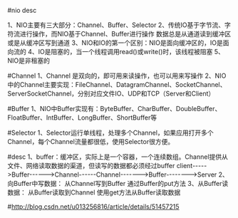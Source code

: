 #nio desc

1、NIO主要有三大部分：Channel、Buffer、Selector
2、传统IO基于字节流、字符流进行操作，而NIO基于Channel、Buffer进行操作
   数据总是从通道读到缓冲区或是从缓冲区写到通道
3、NIO和IO的第一个区别：NIO是面向缓冲区的，IO是面向流的
4、IO是阻塞的，当一个线程调用read()或write()时，该线程被阻塞
5、NIO是非租塞的

#Channel
1、Channel 是双向的，即可用来读操作，也可以用来写操作
2、NIO中的Channel主要实现：FileChannel、DatagramChannel、SocketChannel、ServerSocketChannel，分别对应文件IO、UDP和TCP（Server和Client）

#Buffer
1、NIO中Buffer实现有：ByteBuffer、CharBuffer、DoubleBuffer、FloatBuffer、IntBuffer、LongBuffer、ShortBuffer等

#Selector
1、Selector运行单线程，处理多个Channel，如果应用打开多个Channel，每个Channel流量都很低，使用Selector很方便。

#desc
1、buffer：缓冲区，实际上是一个容器，一个连续数组。Channel提供从文件、网络读取数据的渠道，但读写的数据都必须经过buffer
       client----->Buffer------>Channel------Channel------->Buffer-------->Server
2、向Buffer中写数据：
   从Channel写到Buffer
   通过Buffer的put方法
3、从Buffer读数据：
   从Buffer读取到Channel
   使用get方法从Buffer读取数据



#http://blog.csdn.net/u013256816/article/details/51457215